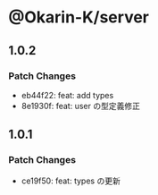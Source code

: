 # @Okarin-K/server

## 1.0.2

### Patch Changes

- eb44f22: feat: add types
- 8e1930f: feat: user の型定義修正

## 1.0.1

### Patch Changes

- ce19f50: feat: types の更新
